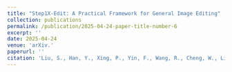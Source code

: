 ```yaml
---
title: "Step1X-Edit: A Practical Framework for General Image Editing"
collection: publications
permalink: /publication/2025-04-24-paper-title-number-6
excerpt: ''
date: 2025-04-24
venue: 'arXiv.'
paperurl: ''
citation: 'Liu, S., Han, Y., Xing, P., Yin, F., Wang, R., Cheng, W., Liao, J., Wang, Y., <b>Fu, H.</b>, Han, C., Li, G., Peng, Y., Sun, Q., Wu, J., Cai, Y., Ge, Z., Ming, R., Xia, L., Zeng, X., Zhu, Y., Jiao, B., Zhang, X., Yu, G. & Jiang, D. (2025). Step1X-Edit: A Practical Framework for General Image Editing. arXiv preprint arXiv:2405.19996. <a href="https://arxiv.org/abs/2504.17761">Link to this paper</a>'
---
```

